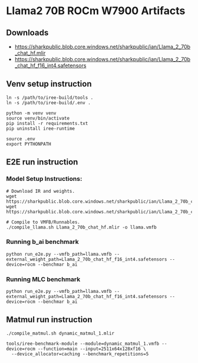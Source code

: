 # Llama2 70B ROCm W7900 Artifacts

## Downloads

* https://sharkpublic.blob.core.windows.net/sharkpublic/ian/Llama_2_70b_chat_hf.mlir
* https://sharkpublic.blob.core.windows.net/sharkpublic/ian/Llama_2_70b_chat_hf_f16_int4.safetensors

## Venv setup instruction

```shell
ln -s /path/to/iree-build/tools .
ln -s /path/to/iree-build/.env .

python -m venv venv
source venv/bin/activate
pip install -r requirements.txt
pip uninstall iree-runtime

source .env
export PYTHONPATH
```

## E2E run instruction

### Model Setup Instructions:

```shell
# Download IR and weights.
wget https://sharkpublic.blob.core.windows.net/sharkpublic/ian/Llama_2_70b_chat_hf.mlir
wget https://sharkpublic.blob.core.windows.net/sharkpublic/ian/Llama_2_70b_chat_hf_f16_int4.safetensors

# Compile to VMFB/Runnables.
./compile_llama.sh Llama_2_70b_chat_hf.mlir -o llama.vmfb
```

### Running b_ai benchmark
```shell
python run_e2e.py --vmfb_path=llama.vmfb --external_weight_path=Llama_2_70b_chat_hf_f16_int4.safetensors --device=rocm --benchmar b_ai
```

### Running MLC benchmark
```shell
python run_e2e.py --vmfb_path=llama.vmfb --external_weight_path=Llama_2_70b_chat_hf_f16_int4.safetensors --device=rocm --benchmar b_ai
```

## Matmul run instruction

```shell
./compile_matmul.sh dynamic_matmul_1.mlir

tools/iree-benchmark-module --module=dynamic_matmul_1.vmfb --device=rocm --function=main --input=2511x64x128xf16 \
  --device_allocator=caching --benchmark_repetitions=5
```
